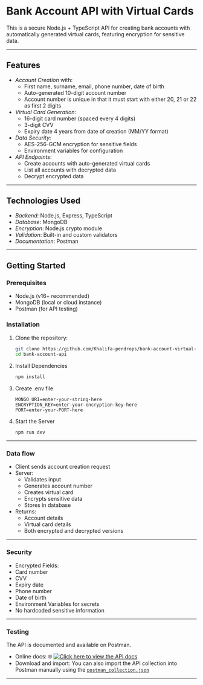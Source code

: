 # Bank Account API with Virtual Cards

This is a secure Node.js + TypeScript API for creating bank accounts with automatically generated virtual cards, featuring encryption for sensitive data.

---

## Features

- _Account Creation_ with:
  - First name, surname, email, phone number, date of birth
  - Auto-generated 10-digit account number
  - Account number is unique in that it must start with either 20, 21 or 22 as first 2 digits
- _Virtual Card Generation_:
  - 16-digit card number (spaced every 4 digits)
  - 3-digit CVV
  - Expiry date 4 years from date of creation (MM/YY format)
- _Data Security_:
  - AES-256-GCM encryption for sensitive fields
  - Environment variables for configuration
- _API Endpoints_:
  - Create accounts with auto-generated virtual cards
  - List all accounts with decrypted data
  - Decrypt encrypted data

---

## Technologies Used

- _Backend_: Node.js, Express, TypeScript
- _Database_: MongoDB
- _Encryption_: Node.js crypto module
- _Validation_: Built-in and custom validators
- _Documentation_: Postman

---

## Getting Started

### Prerequisites

- Node.js (v16+ recommended)
- MongoDB (local or cloud instance)
- Postman (for API testing)

### Installation

1. Clone the repository:

   ```bash
   git clone https://github.com/Khalifa-pendrops/bank-account-virtual-card.git
   cd bank-account-api

   ```

2. Install Dependencies

   ```bash
   npm install

   ```

3. Create .env file

   ```env
   MONGO_URI=enter-your-string-here
   ENCRYPTION_KEY=enter-your-encryption-key-here
   PORT=enter-your-PORT-here

   ```

4. Start the Server

   ```bash
   npm run dev

   ```

---

### Data flow

- Client sends account creation request
- Server:
   - Validates input
   - Generates account number
   - Creates virtual card
   - Encrypts sensitive data
   - Stores in database
- Returns:
   - Account details
   - Virtual card details
   - Both encrypted and decrypted versions

---

### Security
- Encrypted Fields:
- Card number
- CVV
- Expiry date
- Phone number
- Date of birth
- Environment Variables for secrets
- No hardcoded sensitive information

---

### Testing

The API is documented and available on Postman.
- Online docs: 🌐 [![Click here to view the API docs](https://shields.io/badge/Click%MeMe-Button-blue)](https://documenter.getpostman.com/view/39824274/2sB2qZF37a)
- Download and import: You can also import the API collection into Postman manually using the [`postman_collection.json`](./docs/postman_collection.json)

---

